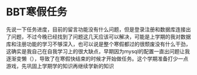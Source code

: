 # BBT寒假任务

先说一下任务进度，目前的留言功能没有什么问题，但是登录注册和数据库连接出了问题，不过今晚已经找到了问题这几天应该可以解决，可能是上学期的我对数据库和注册功能的学习不够深入，也可以说是整个寒假都过的很颓废没有什么干劲，这确实是我自己在自我学习上的很大缺点，早期因为mysql的配置一直出问题让我逐渐变懒（），导致了在寒假快结束的时候才开始做任务。这个学期准备打少一点游戏，先巩固上学期学的知识再继续学新的知识
